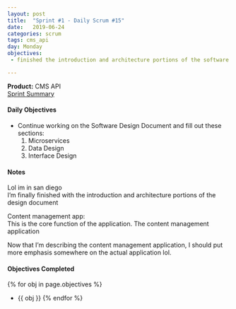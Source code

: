 ```yaml
---
layout: post
title:  "Sprint #1 - Daily Scrum #15"
date:   2019-06-24
categories: scrum
tags: cms_api
day: Monday
objectives:
 - finished the introduction and architecture portions of the software design document

---
```



<b>Product:</b> CMS API  
[Sprint Summary](/blog/projects/cms-sprint-1)

#### Daily Objectives
* Continue working on the Software Design Document and fill out these sections:
  1. Microservices
  2. Data Design
  3. Interface Design


#### Notes

Lol im in san diego  
I’m finally finished with the introduction and architecture portions of the design document

Content management app:  
This is the core function of the application.  The content management application  

Now that I’m describing the content management application,  I should put more emphasis somewhere on the actual application lol.

#### Objectives Completed
{% for obj in page.objectives %}
* {{ obj }}
{% endfor %}

<!--#### Thoughts/Questions to Come Back To-->
<!--* Link all the Sprints in the Overview Page-->

<!-- #### Lessons Learned
* Lorem ipsum dolor sit amet, id modo summo tibique nam, ei dolorem vituperata elaboraret quo, pro blandit appareat perfecto eu.
* Lorem ipsum dolor sit amet, id modo summo tibique nam, ei dolorem vituperata elaboraret quo, pro blandit appareat perfecto eu.

#### Plans for Tomorrow
* Lorem ipsum dolor sit amet, id modo summo tibique nam, ei dolorem vituperata elaboraret quo, pro blandit appareat perfecto eu.
* Lorem ipsum dolor sit amet, id modo summo tibique nam, ei dolorem vituperata elaboraret quo, pro blandit appareat perfecto eu. -->